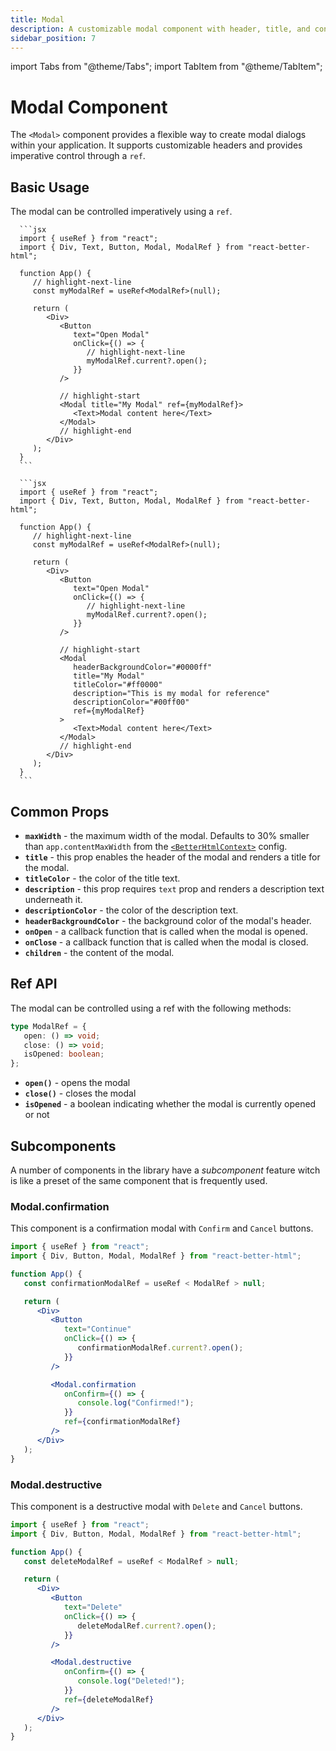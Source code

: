 ```yaml
---
title: Modal
description: A customizable modal component with header, title, and content.
sidebar_position: 7
---
```


import Tabs from "@theme/Tabs";
import TabItem from "@theme/TabItem";

# Modal Component

The `<Modal>` component provides a flexible way to create modal dialogs within your application. It supports customizable headers and provides imperative control through a `ref`.

## Basic Usage

The modal can be controlled imperatively using a `ref`.

<Tabs>
   <TabItem value="basic" label="Basic" default>

      ```jsx
      import { useRef } from "react";
      import { Div, Text, Button, Modal, ModalRef } from "react-better-html";

      function App() {
         // highlight-next-line
         const myModalRef = useRef<ModalRef>(null);

         return (
            <Div>
               <Button
                  text="Open Modal"
                  onClick={() => {
                     // highlight-next-line
                     myModalRef.current?.open();
                  }}
               />

               // highlight-start
               <Modal title="My Modal" ref={myModalRef}>
                  <Text>Modal content here</Text>
               </Modal>
               // highlight-end
            </Div>
         );
      }
      ```

   </TabItem>

   <TabItem value="custom" label="Customizable" default>

      ```jsx
      import { useRef } from "react";
      import { Div, Text, Button, Modal, ModalRef } from "react-better-html";

      function App() {
         // highlight-next-line
         const myModalRef = useRef<ModalRef>(null);

         return (
            <Div>
               <Button
                  text="Open Modal"
                  onClick={() => {
                     // highlight-next-line
                     myModalRef.current?.open();
                  }}
               />

               // highlight-start
               <Modal
                  headerBackgroundColor="#0000ff"
                  title="My Modal"
                  titleColor="#ff0000"
                  description="This is my modal for reference"
                  descriptionColor="#00ff00"
                  ref={myModalRef}
               >
                  <Text>Modal content here</Text>
               </Modal>
               // highlight-end
            </Div>
         );
      }
      ```

   </TabItem>
</Tabs>

## Common Props

-  **`maxWidth`** - the maximum width of the modal. Defaults to 30% smaller than `app.contentMaxWidth` from the [`<BetterHtmlContext>`](../getting-started/configuration#app-configuration) config.
-  **`title`** - this prop enables the header of the modal and renders a title for the modal.
-  **`titleColor`** - the color of the title text.
-  **`description`** - this prop requires `text` prop and renders a description text underneath it.
-  **`descriptionColor`** - the color of the description text.
-  **`headerBackgroundColor`** - the background color of the modal's header.
-  **`onOpen`** - a callback function that is called when the modal is opened.
-  **`onClose`** - a callback function that is called when the modal is closed.
-  **`children`** - the content of the modal.

## Ref API

The modal can be controlled using a ref with the following methods:

```typescript
type ModalRef = {
   open: () => void;
   close: () => void;
   isOpened: boolean;
};
```

-  **`open()`** - opens the modal
-  **`close()`** - closes the modal
-  **`isOpened`** - a boolean indicating whether the modal is currently opened or not

## Subcomponents

A number of components in the library have a _subcomponent_ feature witch is like a preset of the same component that is frequently used.

### Modal.confirmation

This component is a confirmation modal with `Confirm` and `Cancel` buttons.

```jsx {5,16-21}
import { useRef } from "react";
import { Div, Button, Modal, ModalRef } from "react-better-html";

function App() {
   const confirmationModalRef = useRef < ModalRef > null;

   return (
      <Div>
         <Button
            text="Continue"
            onClick={() => {
               confirmationModalRef.current?.open();
            }}
         />

         <Modal.confirmation
            onConfirm={() => {
               console.log("Confirmed!");
            }}
            ref={confirmationModalRef}
         />
      </Div>
   );
}
```

### Modal.destructive

This component is a destructive modal with `Delete` and `Cancel` buttons.

```jsx {5,16-21}
import { useRef } from "react";
import { Div, Button, Modal, ModalRef } from "react-better-html";

function App() {
   const deleteModalRef = useRef < ModalRef > null;

   return (
      <Div>
         <Button
            text="Delete"
            onClick={() => {
               deleteModalRef.current?.open();
            }}
         />

         <Modal.destructive
            onConfirm={() => {
               console.log("Deleted!");
            }}
            ref={deleteModalRef}
         />
      </Div>
   );
}
```
